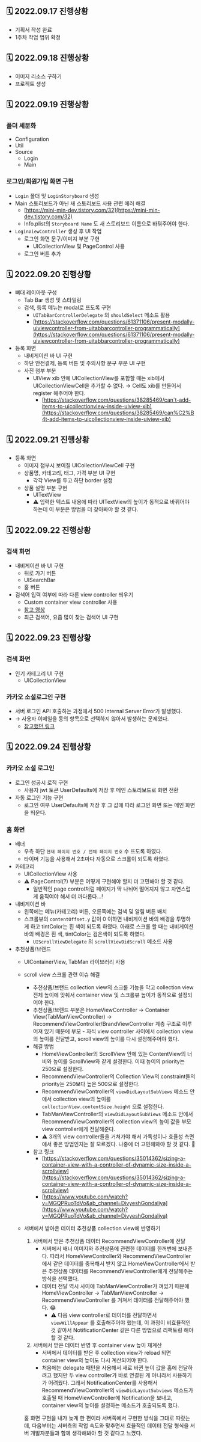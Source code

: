 ## 🗓 2022.09.17 진행상황

- 기획서 작성 완료
- 1주차 작업 범위 확정

## 🗓 2022.09.18 진행상황

- 이미지 리소스 구하기
- 프로젝트 생성

## 🗓 2022.09.19 진행상황

### 폴더 세분화

- Configuration
- Util
- Source
    - Login
    - Main

### 로그인/회원가입 화면 구현

- `Login` 폴더 및 `LoginStoryboard` 생성
- Main 스토리보드가 아닌 새 스토리보드 사용 관련 에러 해결
    - [https://mini-min-dev.tistory.com/32](https://mini-min-dev.tistory.com/32)
    - Info.plist의 `Storyboard Name` 도 새 스토리보드 이름으로 바꿔주어야 한다.
- `LoginViewController` 생성 후 UI 작업
    - 로그인 화면 문구/이미지 부분 구현
        - UICollectionView 및 PageControl 사용
    - 로그인 버튼 추가
## 🗓 2022.09.20 진행상황

- 뼈대 레이아웃 구성
    - Tab Bar 생성 및 스타일링
    - 검색, 등록 메뉴는 modal로 뜨도록 구현
        - `UITabBarControllerDelegate` 의 `shouldSelect` 메소드 활용
        - [https://stackoverflow.com/questions/61371106/present-modally-uiviewcontroller-from-uitabbarcontroller-programmatically](https://stackoverflow.com/questions/61371106/present-modally-uiviewcontroller-from-uitabbarcontroller-programmatically)
- 등록 화면
    - 내비게이션 바 UI 구현
    - 하단 안전결제, 등록 버튼 및 주의사항 문구 부분 UI 구현
    - 사진 첨부 부분
        - UIView xib 안에 UICollectionView를 포함할 때는 xib에서 UICollectionViewCell을 추가할 수 없다. → Cell도 xib를 만들어서 register 해주어야 한다.
            - [https://stackoverflow.com/questions/38285469/can´t-add-items-to-uicollectionview-inside-uiview-xib](https://stackoverflow.com/questions/38285469/can%C2%B4t-add-items-to-uicollectionview-inside-uiview-xib)

## 🗓 2022.09.21 진행상황

- 등록 화면
    - 이미지 첨부시 보여질 UICollectionViewCell 구현
    - 상품명, 카테고리, 태그, 가격 부분 UI 구현
        - 각각 View를 두고 하단 border 설정
    - 상품 설명 부분 구현
        - UITextView
        - ⚠️ 입력한 텍스트 내용에 따라 UITextView의 높이가 동적으로 바뀌어야 하는데 이 부분은 방법을 더 찾아봐야 할 것 같다.
 ## 🗓 2022.09.22 진행상황

### 검색 화면

- 내비게이션 바 UI 구현
    - 뒤로 가기 버튼
    - UISearchBar
    - 홈 버튼
- 검색어 입력 여부에 따라 다른 view controller 띄우기
    - Custom container view controller 사용
    - [참고 영상](https://www.youtube.com/watch?v=tcdEjazeYtY&ab_channel=iOSAcademy)
    - 최근 검색어, 요즘 많이 찾는 검색어 UI 구현

## 🗓 2022.09.23 진행상황

### 검색 화면

- 인기 카테고리 UI 구현
    - UICollectionView
### 카카오 소셜로그인 구현

- 서버 로그인 API 호출하는 과정에서 500 Internal Server Error가 발생했다.
- → 사용자 이메일을 동의 항목으로 선택하지 않아서 발생하는 문제였다.
    - [참고했던 링크](https://devtalk.kakao.com/t/api/124184/2)
        
## 🗓 2022.09.24 진행상황

### 카카오 소셜 로그인

- 로그인 성공시 로직 구현
    - 사용자 jwt 토큰 UserDefaults에 저장 후 메인 스토리보드로 화면 전환
- 자동 로그인 기능 구현
    - 로그인 여부 UserDefaults에 저장 후 그 값에 따라 로그인 화면 또는 메인 화면을 띄운다.

### 홈 화면

- 배너
    - 우측 하단 `현재 페이지 번호 / 전체 페이지 번호` 수 뜨도록 하였다.
    - 타이머 기능을 사용해서 2초마다 자동으로 스크롤이 되도록 하였다.
- 카테고리
    - UICollectionView 사용
    - ⚠️ PageControl(?) 부분은 어떻게 구현해야 할지 더 고민해야 할 것 같다.
        - 일반적인 page control처럼 페이지가 딱 나뉘어 떨어지지 않고 자연스럽게 움직여야 해서 더 까다롭다…!
- 내비게이션 바
    - 왼쪽에는 메뉴(카테고리) 버튼, 오른쪽에는 검색 및 알림 버튼 배치
    - 스크롤뷰의 `contentOffset.y` 값이 0 이하면 내비게이션 바의 배경을 투명하게 하고 tintColor는 흰 색이 되도록 하였다. 아래로 스크롤 할 때는 내비게이션 바의 배경은 흰 색, tintColor는 검은색이 되도록 하였다.
        - `UIScrollViewDelegate` 의 `scrollViewDidScroll` 메소드 사용
- 추천상품/브랜드
    - UIContainerView, TabMan 라이브러리 사용
    - scroll view 스크롤 관련 이슈 해결
        - 추천상품/브랜드 collection view의 스크롤 기능을 막고 collection view 전체 높이에 맞춰서 container view 및 스크롤뷰 높이가 동적으로 설정되어야 한다.
        - 추천상품/브랜드 부분은 HomeViewController → Container View(TabManViewController) → RecommendViewController/BrandViewController 계층 구조로 이루어져 있기 때문에 부모 - 자식 view controller 사이에서 collection view의 높이를 전달받고, scroll view의 높이를 다시 설정해주어야 했다.
        - 해결 방법
            - HomeViewController의 ScrollView 안에 있는 ContentView의 너비와 높이를 ScrollView와 같게 설정한다. 이때 높이의 priority는 250으로 설정한다.
            - RecommendViewController의 Collection View의 constraint들의 priority는 250보다 높은 500으로 설정한다.
            - RecommendViewController의 `viewDidLayoutSubViews` 메소드 안에서 collection view의 높이를 `collectionView.contentSize.height` 으로 설정한다.
            - TabManViewController의 `viewDidLayoutSubViews` 메소드 안에서 RecommendViewController의 collection view의 높이 값을 부모 view controller에게 전달해준다.
            - ⚠️ 3개의 view controller들을 거쳐가야 해서 가독성이나 효율성 측면에서 좋은 방법인지는 잘 모르겠다. 나중에 더 고민해봐야 할 것 같다. 🥲
        - 참고 링크
            - [https://stackoverflow.com/questions/35014362/sizing-a-container-view-with-a-controller-of-dynamic-size-inside-a-scrollview](https://stackoverflow.com/questions/35014362/sizing-a-container-view-with-a-controller-of-dynamic-size-inside-a-scrollview)
            - [https://www.youtube.com/watch?v=MGQPRuoTdVo&ab_channel=DivyeshGondaliya](https://www.youtube.com/watch?v=MGQPRuoTdVo&ab_channel=DivyeshGondaliya)
    - 서버에서 받아온 데이터 추천상품 collection view에 반영하기
        1. 서버에서 받은 추천상품 데이터 RecommendViewController에 전달
            - 서버에서 배너 이미지와 추천상품에 관련한 데이터를 한꺼번에 보내준다. 따라서 HomeViewController와 RecommendViewController에서 같은 데이터를 중복해서 받지 않고 HomeViewController에서 받은 추천상품 데이터를 RecommendViewController에게 전달해주는 방식을 선택했다.
            - 데이터 전달 역시 사이에 TabManViewController가 껴있기 때문에 HomeViewController → TabManViewController → RecommendViewController 를 거쳐서 데이터를 전달해주어야 했다. 😂
                - ⚠️ 다음 view controller로 데이터를 전달하면서 `viewWillAppear` 를 호출해주어야 했는데, 이 과정이 비효율적인 것 같아서 NotificationCenter 같은 다른 방법으로 리팩토링 해야 할 것 같다.
        2. 서버에서 받은 데이터 반영 후 container view 높이 재계산
            - 서버에서 데이터를 받은 후 collection view가 reload 되면 container view의 높이도 다시 계산되어야 한다.
            - 처음에는 delegate 패턴을 사용해서 새로 바뀐 높이 값을 홈에 전달하려고 했지만 두 view controller가 바로 연결된 게 아니라서 사용하기가 어려웠다. 그래서 NotificationCenter를 사용해서 RecommendViewController의 `viewDidLayoutSubviews` 메소드가 호출될 때 HomeViewController에 Notification을 보내고, container view의 높이를 설정하는 메소드가 호출되도록 했다.
        
        홈 화면 구현을 내가 늦게 한 편이라 서버쪽에서 구현한 방식을 그대로 따랐는데, 다음부터는 서버측의 작업 속도와 맞추면서 효율적인 데이터 전달 형식을 서버 개발자분들과 함께 생각해봐야 할 것 같다고 느꼈다. 
